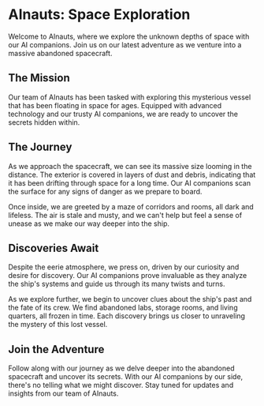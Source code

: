 <!--
Write me markdown content of website with wallpaper:

"A group of AInauts and their AI companions exploring a massive, abandoned spacecraft floating in the depths of space."

The header of the page should not be copy of the text but rather a real content of the website which is using this wallpaper.

- Feel free to use structure like headings, bullets, numbering, blockquotes, paragraphs, horizontal lines, etc.
- You can use formatting like bold or _italic_
- You can include UTF-8 emojis
- Links should be only #hash anchors (and you can refer to the document itself)
- Do not include images
-->

<!--font:Orbitron-->

# AInauts: Space Exploration

Welcome to AInauts, where we explore the unknown depths of space with our AI companions. Join us on our latest adventure as we venture into a massive abandoned spacecraft.

## The Mission

Our team of AInauts has been tasked with exploring this mysterious vessel that has been floating in space for ages. Equipped with advanced technology and our trusty AI companions, we are ready to uncover the secrets hidden within.

## The Journey

As we approach the spacecraft, we can see its massive size looming in the distance. The exterior is covered in layers of dust and debris, indicating that it has been drifting through space for a long time. Our AI companions scan the surface for any signs of danger as we prepare to board.

Once inside, we are greeted by a maze of corridors and rooms, all dark and lifeless. The air is stale and musty, and we can't help but feel a sense of unease as we make our way deeper into the ship.

## Discoveries Await

Despite the eerie atmosphere, we press on, driven by our curiosity and desire for discovery. Our AI companions prove invaluable as they analyze the ship's systems and guide us through its many twists and turns.

As we explore further, we begin to uncover clues about the ship's past and the fate of its crew. We find abandoned labs, storage rooms, and living quarters, all frozen in time. Each discovery brings us closer to unraveling the mystery of this lost vessel.

## Join the Adventure

Follow along with our journey as we delve deeper into the abandoned spacecraft and uncover its secrets. With our AI companions by our side, there's no telling what we might discover. Stay tuned for updates and insights from our team of AInauts.
